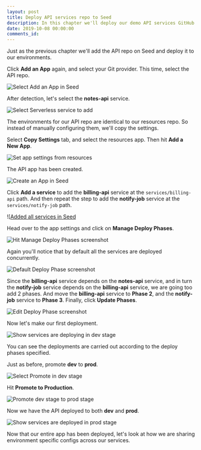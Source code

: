```yaml
---
layout: post
title: Deploy API services repo to Seed
description: In this chapter we'll deploy our demo API services GitHub repo of our Serverless app to multiple AWS environments. We'll be using Seed to manage our deployments and environments.
date: 2019-10-08 00:00:00
comments_id: 
---
```


Just as the previous chapter we'll add the API repo on Seed and deploy it to our environments.

Click **Add an App** again, and select your Git provider. This time, select the API repo.

![Select Add an App in Seed](/assets/best-practices/deploy-envs-21.png)

After detection, let's select the **notes-api** service.

![Select Serverless service to add](/assets/best-practices/deploy-envs-22.png)

The environments for our API repo are identical to our resources repo. So instead of manually configuring them, we'll copy the settings.

Select **Copy Settings** tab, and select the resources app. Then hit **Add a New App**.

![Set app settings from resources](/assets/best-practices/deploy-envs-23.png)

The API app has been created.

![Create an App in Seed](/assets/best-practices/deploy-envs-24.png)

Click **Add a service** to add the **billing-api** service at the `services/billing-api` path. And then repeat the step to add the **notify-job** service at the `services/notify-job` path.

![[Added all services in Seed](/assets/best-practices/deploy-envs-25.png)

Head over to the app settings and click on **Manage Deploy Phases**.

![Hit Manage Deploy Phases screenshot](/assets/best-practices/deploy-envs-26.png)

Again you'll notice that by default all the services are deployed concurrently.

![Default Deploy Phase screenshot](/assets/best-practices/deploy-envs-27.png)

Since the **billing-api** service depends on the **notes-api** service, and in turn the **notify-job** service depends on the **billing-api** service, we are going too add 2 phases. And move the **billing-api** service to **Phase 2**, and the **notify-job** service to **Phase 3**. Finally, click **Update Phases**.

![Edit Deploy Phase screenshot](/assets/best-practices/deploy-envs-28.png)

Now let's make our first deployment.

![Show services are deploying in dev stage](/assets/best-practices/deploy-envs-29.png)

You can see the deployments are carried out according to the deploy phases specified.

Just as before, promote **dev** to **prod**.

![Select Promote in dev stage](/assets/best-practices/deploy-envs-30.png)

Hit **Promote to Production**.

![Promote dev stage to prod stage](/assets/best-practices/deploy-envs-31.png)

Now we have the API deployed to both **dev** and **prod**.

![Show services are deployed in prod stage](/assets/best-practices/deploy-envs-32.png)

Now that our entire app has been deployed, let's look at how we are sharing environment specific configs across our services.
